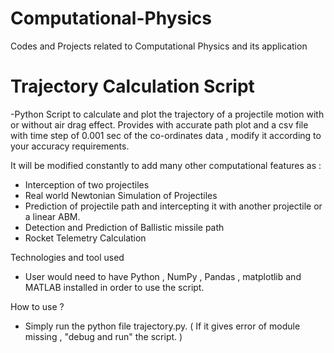 # Computational-Physics
Codes and Projects related to Computational Physics and its application 

# Trajectory Calculation Script 
-Python Script to calculate and plot the trajectory of a projectile motion with or without air drag effect. Provides with accurate path plot and a csv file with time step of 0.001 sec of the co-ordinates data , modify it according to your accuracy requirements.

It will be modified constantly to add many other computational features as :
* Interception of two projectiles
* Real world Newtonian Simulation of Projectiles 
* Prediction of projectile path and intercepting it with another projectile or a linear ABM.
* Detection and Prediction of Ballistic missile path
* Rocket Telemetry Calculation 

Technologies and tool used 
- User would need to have Python , NumPy , Pandas , matplotlib and MATLAB installed in order to use the script.
 
How to use ? 
- Simply run the python file trajectory.py. ( If it gives error of module missing , "debug and run" the script. ) 

